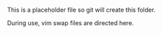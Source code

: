 This is a placeholder file so git will create this folder.

During use, vim swap files are directed here.
